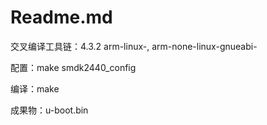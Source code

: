 
# Readme.md

交叉编译工具链：4.3.2 arm-linux-, arm-none-linux-gnueabi-

配置：make smdk2440_config

编译：make

成果物：u-boot.bin

